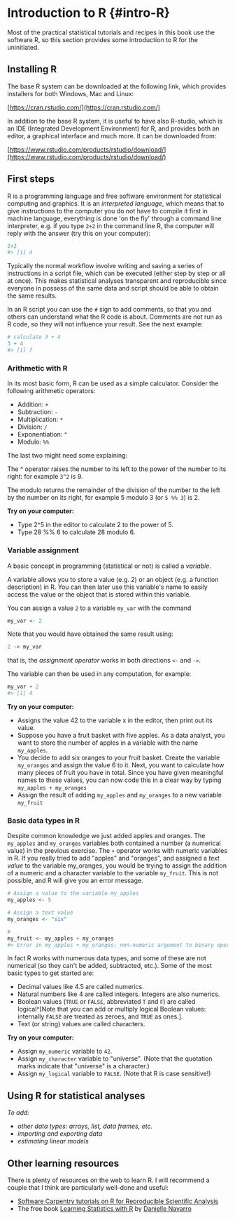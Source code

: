 # Introduction to R {#intro-R}

Most of the practical statistical tutorials and recipes in this book use the software R, so this section provides some introduction to R for the uninitiated. 

## Installing R

The base R system can be downloaded at the following link, which provides installers for both Windows, Mac and Linux:

[https://cran.rstudio.com/](https://cran.rstudio.com/)

In addition to the base R system, it is useful to have also R-studio, which is an IDE (Integrated Development Environment) for R, and provides both an editor, a graphical interface and much more. It can be downloaded from:

[https://www.rstudio.com/products/rstudio/download/](https://www.rstudio.com/products/rstudio/download/)


## First steps

R is a programming language and free software environment for statistical computing and graphics. It is an _interpreted language_, which means that to give instructions to the computer you do not have to compile it first in machine language, everything is done 'on the fly' through a command line interpreter, e.g. if you type `2+2` in the command line R, the computer will reply with the answer (try this on your computer):

```r
2+2
#> [1] 4
```

Typically the normal workflow involve writing and saving a series of instructions in a script file, which can be executed (either step by step or all at once). This makes statistical analyses transparent and reproducible since everyone in possess of the same data and script should be able to obtain the same results.

In an R script you can use the `#` sign to add comments, so that you and others can understand what the R code is about. Comments are not run as R code, so they will not influence your result. See the next example:

```r
# calculate 3 + 4
3 + 4
#> [1] 7
```

### Arithmetic with R
In its most basic form, R can be used as a simple calculator. Consider the following arithmetic operators:

  * Addition: `+`
  * Subtraction: `-`
  * Multiplication: `*`
  * Division: `/`
  * Exponentiation: `^`
  * Modulo: `%%`

The last two might need some explaining:

The ^ operator raises the number to its left to the power of the number to its right: for example `3^2` is 9.

The modulo returns the remainder of the division of the number to the left by the number on its right, for example 5 modulo 3 (or `5 %% 3`) is 2.

**Try on your computer:**

  * Type 2^5 in the editor to calculate 2 to the power of 5.
  * Type 28 %% 6 to calculate 28 modulo 6.


### Variable assignment

A basic concept in programming (statistical or not) is called a _variable_.

A variable allows you to store a value (e.g. 2) or an object (e.g. a function description) in R. You can then later use this variable's name to easily access the value or the object that is stored within this variable.

You can assign a value `2` to a variable `my_var` with the command

```r
my_var <- 2
```

Note that you would have obtained the same result using:


```r
2 -> my_var
```

that is, the _assignment operator_ works in both directions `<-` and `->`.


The variable can then be used in any computation, for example:

```r
my_var + 2 
#> [1] 4
```

**Try on your computer:**

  * Assigns the value 42 to the variable x in the editor, then print out its value.
  * Suppose you have a fruit basket with five apples. As a data analyst, you want to store the number of apples in a variable with the name `my_apples`.
  * You decide to add six oranges to your fruit basket. Create the variable `my_oranges` and assign the value 6 to it. Next, you want to calculate how many pieces of fruit you have in total. Since you have given meaningful names to these values, you can now code this in a clear way by typing `my_apples + my_oranges`
  * Assign the result of adding `my_apples` and `my_oranges` to a new variable `my_fruit`


### Basic data types in R

Despite common knowledge we just added apples and oranges. The `my_apples` and `my_oranges` variables both contained a number (a numerical value) in the previous exercise. The `+` operator works with numeric variables in R. If you really tried to add "apples" and "oranges", and assigned a _text value_ to the variable my_oranges, you would be trying to assign the addition of a numeric and a character variable to the variable `my_fruit`. This is not possible, and R will give you an error message.


```r
# Assign a value to the variable my_apples
my_apples <- 5 

# Assign a text value
my_oranges <- "six" 

#
my_fruit <- my_apples + my_oranges 
#> Error in my_apples + my_oranges: non-numeric argument to binary operator
```



In fact R works with numerous data types, and some of these are not numerical (so they can't be added, subtracted, etc.). Some of the most basic types to get started are:

  * Decimal values like 4.5 are called numerics.
  * Natural numbers like 4 are called integers. Integers are also numerics.
  * Boolean values (`TRUE` or `FALSE`, abbreviated `T` and `F`) are called logical^[Note that you can add or multiply logical Boolean values: internally `FALSE` are treated as zeroes, and `TRUE` as ones.].
  * Text (or string) values are called characters.

**Try on your computer:**

  * Assign `my_numeric` variable to `42`.
  * Assign `my_character` variable to "universe". (Note that the quotation marks indicate that "universe" is a character.)
  * Assign `my_logical` variable to `FALSE`. (Note that R is case sensitive!)


## Using R for statistical analyses

_To add:_

- _other data types: arrays, list, data frames, etc._
- _importing and exporting data_
- _estimating linear models_


## Other learning resources

There is plenty of resources on the web to learn R. I will recommend a couple that I think are particularly well-done and useful:

- [Software Carpentry tutorials on R for Reproducible Scientific Analysis](https://swcarpentry.github.io/r-novice-gapminder/)
- The free book [Learning Statistics with R](https://learningstatisticswithr.com/) by [Danielle Navarro](https://djnavarro.net/)



